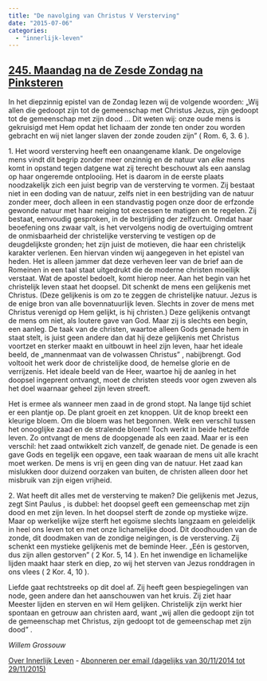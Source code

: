 ```yaml
---
title: "De navolging van Christus V Versterving"
date: "2015-07-06"
categories: 
  - "innerlijk-leven"
---
```


## [245\. Maandag na de Zesde Zondag na Pinksteren](http://ift.tt/1ReIRQn)

In het diepzinnig epistel van de Zondag lezen wij de volgende woorden: „Wij allen die gedoopt zijn tot de gemeenschap met Christus Jezus, zijn gedoopt tot de gemeenschap met zijn dood … Dit weten wij: onze oude mens is gekruisigd met Hem opdat het lichaam der zonde ten onder zou worden gebracht en wij niet langer slaven der zonde zouden zijn” ( Rom. 6, 3. 6 ).

1\. Het woord versterving heeft een onaangename klank. De ongelovige mens vindt dit begrip zonder meer onzinnig en de natuur van _elke_ mens komt in opstand tegen datgene wat zij terecht beschouwt als een aanslag op haar ongeremde ontplooiing. Het is daarom in de eerste plaats noodzakelijk zich een juist begrip van de versterving te vormen. Zij bestaat niet in een doding van de natuur, zelfs niet in een bestrijding van de natuur zonder meer, doch alleen in een standvastig pogen onze door de erfzonde gewonde natuur met haar neiging tot excessen te matigen en te regelen. Zij bestaat, eenvoudig gesproken, in de bestrijding der zelfzucht. Omdat haar beoefening ons zwaar valt, is het vervolgens nodig de overtuiging omtrent de onmisbaarheid der christelijke versterving te vestigen op de deugdelijkste gronden; het zijn juist de motieven, die haar een christelijk karakter verlenen. Een hiervan vinden wij aangegeven in het epistel van heden. Het is alleen jammer dat deze verheven leer van de brief aan de Romeinen in een taal staat uitgedrukt die de moderne christen moeilijk verstaat. Wat de apostel bedoelt, komt hierop neer. Aan het begin van het christelijk leven staat het doopsel. Dit schenkt de mens een gelijkenis met Christus. (Deze gelijkenis is om zo te zeggen de christelijke natuur. Jezus is de enige bron van alle bovennatuurlijk leven. Slechts in zover de mens met Christus verenigd op Hem gelijkt, is hij christen.) Deze gelijkenis ontvangt de mens om niet, als loutere gave van God. Maar zij is slechts een begin, een aanleg. De taak van de christen, waartoe alleen Gods genade hem in staat stelt, is juist geen andere dan dat hij deze gelijkenis met Christus voortzet en sterker maakt en uitbouwt in heel zijn leven, haar het ideale beeld, de „mannenmaat van de volwassen Christus” , nabijbrengt. God voltooit het werk door de christelijke dood, de hemelse glorie en de verrijzenis. Het ideale beeld van de Heer, waartoe hij de aanleg in het doopsel ingeprent ontvangt, moet de christen steeds voor ogen zweven als het doel waarnaar geheel zijn leven streeft.

Het is ermee als wanneer men zaad in de grond stopt. Na lange tijd schiet er een plantje op. De plant groeit en zet knoppen. Uit de knop breekt een kleurige bloem. Om die bloem was het begonnen. Welk een verschil tussen het onooglijke zaad en de stralende bloem! Toch werkt in beide hetzelfde leven. Zo ontvangt de mens de doopgenade als een zaad. Maar er is een verschil: het zaad ontwikkelt zich vanzelf, de genade niet. De genade is een gave Gods en tegelijk een opgave, een taak waaraan de mens uit alle kracht moet werken. De mens is vrij en geen ding van de natuur. Het zaad kan mislukken door duizend oorzaken van buiten, de christen alleen door het misbruik van zijn eigen vrijheid.

2\. Wat heeft dit alles met de versterving te maken? Die gelijkenis met Jezus, zegt Sint Paulus , is dubbel: het doopsel geeft een gemeenschap met zijn dood en met zijn leven. In het doopsel sterft de zonde op mystieke wijze. Maar op werkelijke wijze sterft het egoïsme slechts langzaam en geleidelijk in heel ons leven tot en met onze lichamelijke dood. Dit doodhouden van de zonde, dit doodmaken van de zondige neigingen, is de versterving. Zij schenkt een mystieke gelijkenis met de beminde Heer. „Eén is gestorven, dus zijn allen gestorven” ( 2 Kor. 5, 14 ). En het inwendige en lichamelijke lijden maakt haar sterk en diep, zo wij het sterven van Jezus ronddragen in ons vlees ( 2 Kor. 4, 10 ).

Liefde gaat rechtstreeks op dit doel af. Zij heeft geen bespiegelingen van node, geen andere dan het aanschouwen van het kruis. Zij ziet haar Meester lijden en sterven en wil Hem gelijken. Christelijk zijn werkt hier spontaan en getrouw aan christen aard, want „wij allen die gedoopt zijn tot de gemeenschap met Christus, zijn gedoopt tot de gemeenschap met zijn dood” .

_Willem Grossouw_

[Over Innerlijk Leven](http://ift.tt/1y6X5mY) - [Abonneren per email (dagelijks van 30/11/2014 tot 29/11/2015)](http://eepurl.com/9P3DT)
